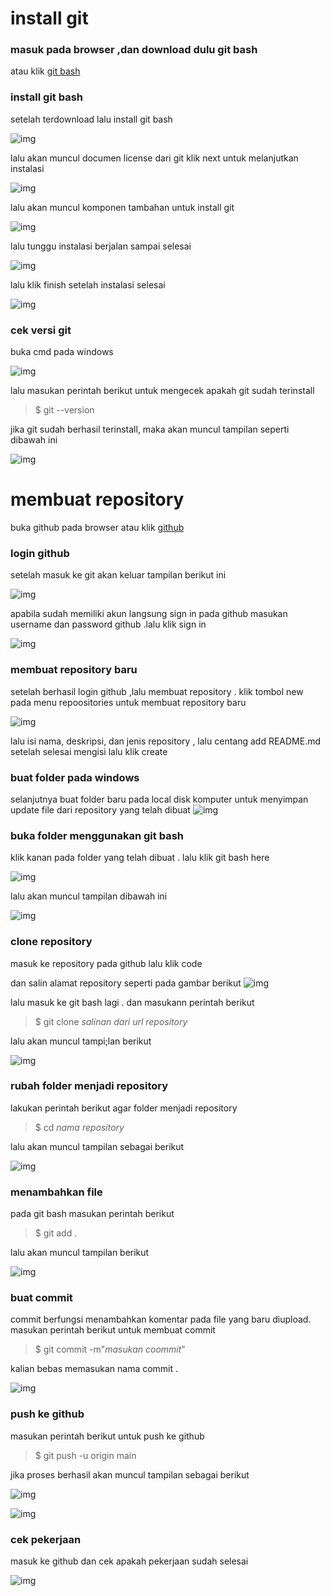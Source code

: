 # install git 
### masuk pada browser ,dan download dulu git bash
atau klik [git bash](git-scm.com)

### install git bash 
setelah terdownload lalu install git bash

![img](/screenshot/Picture2.png)

lalu akan muncul documen license dari git
klik next untuk melanjutkan instalasi

![img](screenshot/Picture3.png)

lalu akan muncul komponen tambahan untuk install git

![img](screenshot/Picture4.png)


lalu tunggu instalasi berjalan sampai selesai

![img](screenshot/Screenshot_188.png)

lalu klik finish setelah instalasi selesai

![img](screenshot/picture6.png)

### cek versi git
buka cmd pada windows

![img](screenshot/Picture7.png)

lalu masukan perintah berikut untuk mengecek apakah git sudah terinstall


> $ git --version

jika git sudah berhasil terinstall, maka akan muncul tampilan seperti dibawah ini


![img](screenshot/Picture8.png)

# membuat repository

buka github pada browser 
atau klik [github](http://github.com)

### login github
setelah masuk ke git akan keluar tampilan berikut ini

![img](screenshot/Picture11.png)

apabila sudah memiliki akun langsung sign in pada github
masukan username dan password github .lalu klik sign in

![img](screenshot/Picture12.png)


### membuat repository baru

setelah berhasil login github ,lalu membuat repository .
klik tombol new pada menu repoositories untuk membuat repository baru

![img](screenshot/Picture13.png)

lalu isi nama, deskripsi, dan jenis repository , 
lalu centang add README.md
setelah selesai mengisi lalu klik create

### buat folder pada windows

selanjutnya buat folder baru pada local disk komputer untuk menyimpan update file dari repository yang telah dibuat
![img](screenshot/Picture1.png)

### buka folder menggunakan git bash

klik kanan pada folder yang telah dibuat .
lalu klik git bash here

![img](screenshot/Picture9.png)
 
lalu akan muncul tampilan dibawah ini

![img](screenshot/Picture10.png)

### clone repository 

masuk ke repository pada github
lalu klik code

dan salin alamat repository seperti pada gambar berikut
![img](screenshot/Picture14.png)

lalu masuk ke git bash lagi .
dan masukann perintah berikut

> $ git clone *salinan dari url repository*

lalu akan muncul tampi;lan berikut

![img](screenshot/Picture15.png)

### rubah folder menjadi repository

lakukan perintah berikut agar folder menjadi repository

> $ cd *nama repository*

lalu akan muncul tampilan sebagai berikut

![img](screenshot/Picture16.png)

### menambahkan file

pada git bash masukan perintah berikut

> $ git add .

lalu akan muncul tampilan berikut

![img](screenshot/Picture20.png)

### buat commit

commit berfungsi menambahkan komentar pada file yang baru diupload.
masukan perintah berikut untuk membuat commit

> $ git commit -m"*masukan coommit*"

kalian bebas memasukan nama commit .

![img](screenshot/Picture21.png)

### push ke github

masukan perintah berikut untuk push ke github

> $ git push -u origin main

jika proses berhasil akan muncul tampilan sebagai berikut


![img](screenshot/Picture22.png)

![img](screenshot/Picture22.png)

### cek pekerjaan
masuk ke github dan cek apakah pekerjaan sudah selesai

![img](screenshot/Picture23.png)

